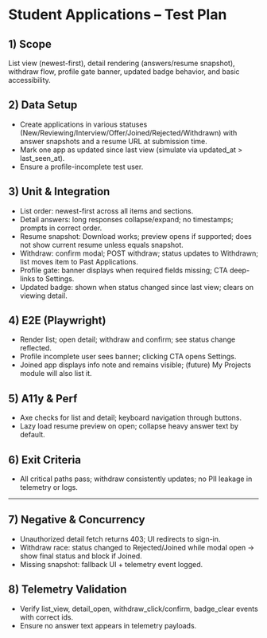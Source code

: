# Student Applications – Test Plan

## 1) Scope
List view (newest-first), detail rendering (answers/resume snapshot), withdraw flow, profile gate banner, updated badge behavior, and basic accessibility.

## 2) Data Setup
- Create applications in various statuses (New/Reviewing/Interview/Offer/Joined/Rejected/Withdrawn) with answer snapshots and a resume URL at submission time.
- Mark one app as updated since last view (simulate via updated_at > last_seen_at).
- Ensure a profile-incomplete test user.

## 3) Unit & Integration
- List order: newest-first across all items and sections.
- Detail answers: long responses collapse/expand; no timestamps; prompts in correct order.
- Resume snapshot: Download works; preview opens if supported; does not show current resume unless equals snapshot.
- Withdraw: confirm modal; POST withdraw; status updates to Withdrawn; list moves item to Past Applications.
- Profile gate: banner displays when required fields missing; CTA deep-links to Settings.
- Updated badge: shown when status changed since last view; clears on viewing detail.

## 4) E2E (Playwright)
- Render list; open detail; withdraw and confirm; see status change reflected.
- Profile incomplete user sees banner; clicking CTA opens Settings.
- Joined app displays info note and remains visible; (future) My Projects module will also list it.

## 5) A11y & Perf
- Axe checks for list and detail; keyboard navigation through buttons.
- Lazy load resume preview on open; collapse heavy answer text by default.

## 6) Exit Criteria
- All critical paths pass; withdraw consistently updates; no PII leakage in telemetry or logs.

---
## 7) Negative & Concurrency
- Unauthorized detail fetch returns 403; UI redirects to sign-in.
- Withdraw race: status changed to Rejected/Joined while modal open → show final status and block if Joined.
- Missing snapshot: fallback UI + telemetry event logged.

## 8) Telemetry Validation
- Verify list_view, detail_open, withdraw_click/confirm, badge_clear events with correct ids.
- Ensure no answer text appears in telemetry payloads.
